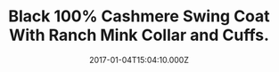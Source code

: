 ---
title: Black 100% Cashmere Swing Coat With Ranch Mink Collar and Cuffs.
date: 2017-01-04T15:04:10.000Z
price: 0
sales_price: 
categories: ["Coat"]
image: ["/img/uploads/2017/01/DSC08240.jpg"]
---